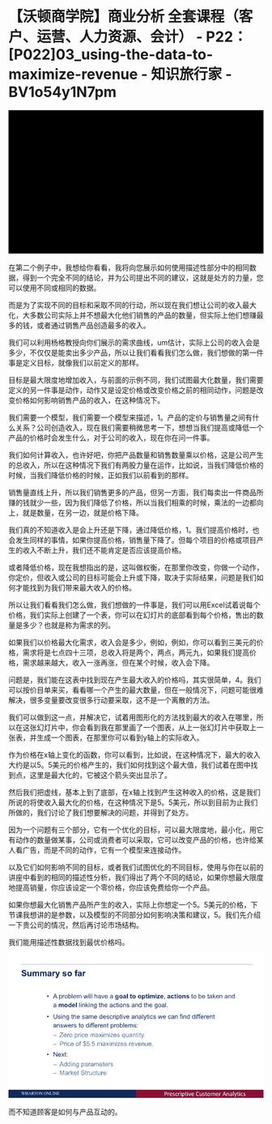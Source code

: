 # 【沃顿商学院】商业分析 全套课程（客户、运营、人力资源、会计） - P22：[P022]03_using-the-data-to-maximize-revenue - 知识旅行家 - BV1o54y1N7pm

![](img/740fe00685d23315121fe54425f26dbf_0.png)

在第二个例子中，我想给你看看，我将向您展示如何使用描述性部分中的相同数据，得到一个完全不同的结论，并为公司提出不同的建议，这就是处方的力量，您可以使用不同或相同的数据。

而是为了实现不同的目标和采取不同的行动，所以现在我们想让公司的收入最大化，大多数公司实际上并不想最大化他们销售的产品的数量，但实际上他们想赚最多的钱，或者通过销售产品创造最多的收入。

我们可以利用杨格教授向你们展示的需求曲线，um估计，实际上公司的收入会是多少，不仅仅是能卖出多少产品，所以让我们看看我们怎么做，我们想做的第一件事是定义目标，就像我们以前定义的那样。

目标是最大限度地增加收入，与前面的示例不同，我们试图最大化数量，我们需要定义的另一件事是动作，动作又是设定价格或改变价格之前的相同动作，问题是改变价格如何影响销售产品的收入，在这种情况下。

我们需要一个模型，我们需要一个模型来描述，1。产品的定价与销售量之间有什么关系？公司创造收入，现在我们需要稍微思考一下，想想当我们提高或降低一个产品的价格时会发生什么，对于公司的收入，现在你在问一件事。

我们如何计算收入，也许好吧，你把产品数量和销售数量乘以价格，这是公司产生的总收入，所以在这种情况下我们有两股力量在运作，比如说，当我们降低价格的时候，当我们降低价格的时候，正如我们以前看到的那样。

销售量直线上升，所以我们销售更多的产品，但另一方面，我们每卖出一件商品所赚的钱就少一些，因为我们降低了价格，所以当我们相乘的时候，乘法的一边都向上，就是数量，在另一边，就是价格下降。

我们真的不知道收入是会上升还是下降，通过降低价格，1。我们提高价格时，也会发生同样的事情，如果你提高价格，销售量下降了。但每个项目的价格或项目产生的收入不断上升，我们还不能肯定是否应该提高价格。

或者降低价格，现在我想指出的是，这叫做权衡，在那里你改变，你做一个动作，你定价，但收入或公司的目标可能会上升或下降，取决于实际结果，问题是我们如何才能找到为我们带来最大收入的价格。

所以让我们看看我们怎么做，我们想做的一件事是，我们可以用Excel试着说每个价格，我们实际上创建了一个表，你可以在幻灯片的底部看到每个价格，售出的数量是多少？也就是称为需求的列。

如果我们以价格最大化需求，收入会是多少，例如，例如，你可以看到三美元的价格，需求将是七点四十三项，总收入将是两个，两点，两元九，如果我们提高价格，需求越来越大，收入一涨再涨，但在某个时候，收入会下降。

问题是，我们能在这表中找到现在产生最大收入的价格吗，其实很简单，4。我们可以按价目单来买，看看哪一个产生的最大数量，但在一般情况下，问题可能很难解决，很多变量要改变很多行动要采取，这不是一个离散的方法。

我们可以做到这一点，并解决它，试着用图形化的方法找到最大的收入在哪里，所以在这张幻灯片中，你会看到我在那里画了一个图表，从上一张幻灯片中获取上一张表，并生成一个图表，在那里你可以看到y轴上的实际收入。

作为价格在x轴上变化的函数，你可以看到，比如说，在这种情况下，最大的收入大约是以5。5美元的价格产生的，我们如何找到这个最大值，我们试着在图中找到点，这里是最大化的，它被这个箭头突出显示了。

然后我们把虚线，基本上到了底部，在x轴上找到产生这种收入的价格，这是我们所说的将使收入最大化的价格，在这种情况下是5。5美元，所以到目前为止我们所做的，我们讨论了我们想要解决的问题，并得到了处方。

因为一个问题有三个部分，它有一个优化的目标，可以最大限度地，最小化，用它有动作的数量做某事，公司或消费者可以采取，它可以改变产品的价格，也许给某人看广告，而是不同的动作，它有一个模型来连接动作。

以及它们如何影响不同的目标，或者我们试图优化的不同目标，使用与你在以前的讲座中看到的相同的描述性分析，我们得出了两个不同的结论，如果你想最大限度地提高销量，你应该设定一个零价格，你应该免费给你一个产品。

如果你想最大化销售产品所产生的收入，实际上你想定一个5。5美元的价格，下节课我想讲的是参数，以及模型的不同部分如何影响决策和建议，5。我们先介绍一下贵公司的情况，然后再讨论市场结构。

我们能用描述性数据找到最优价格吗。

![](img/740fe00685d23315121fe54425f26dbf_2.png)

而不知道顾客是如何与产品互动的。
